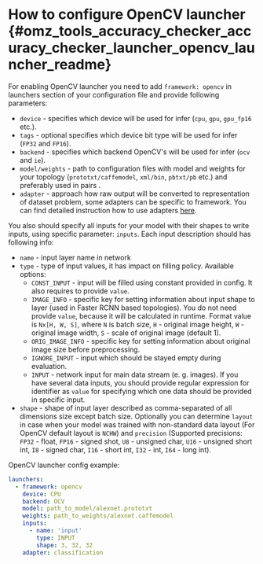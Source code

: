 # How to configure OpenCV launcher {#omz_tools_accuracy_checker_accuracy_checker_launcher_opencv_launcher_readme}

For enabling OpenCV launcher you need to add `framework: opencv` in launchers section of your configuration file and provide following parameters:

* `device` - specifies which device will be used for infer (`cpu`, `gpu`, `gpu_fp16` etc.).
* `tags` - optional specifies which device bit type will be used for infer (`FP32` and `FP16`).
* `backend` - specifies which backend OpenCV's will be used for infer (`ocv` and `ie`).
* `model/weights` - path to configuration files with model and weights for your topology (`prototxt/caffemodel`, `xml/bin`, `pbtxt/pb` etc.) and preferably used in pairs .
* `adapter` - approach how raw output will be converted to representation of dataset problem, some adapters can be specific to framework. You can find detailed instruction how to use adapters [here](../adapters/README.md).

You also should specify all inputs for your model with their shapes to write inputs, using specific parameter: `inputs`.
Each input description should has following info:
  * `name` - input layer name in network
  * `type` - type of input values, it has impact on filling policy. Available options:
    * `CONST_INPUT` - input will be filled using constant provided in config. It also requires to provide `value`.
    * `IMAGE_INFO` - specific key for setting information about input shape to layer (used in Faster RCNN based topologies). You do not need provide `value`, because it will be calculated in runtime. Format value is `Nx[H, W, S]`, where `N` is batch size, `H` - original image height, `W` - original image width, `S` - scale of original image (default 1).
    * `ORIG_IMAGE_INFO` - specific key for setting information about original image size before preprocessing.
    * `IGNORE_INPUT` - input which should be stayed empty during evaluation.
    * `INPUT` - network input for main data stream (e. g. images). If you have several data inputs, you should provide regular expression for identifier as `value` for specifying which one data should be provided in specific input.
  * `shape` - shape of input layer described as comma-separated of all dimensions size except batch size.
    Optionally you can determine `layout` in case when your model was trained with non-standard data layout (For OpenCV default layout is `NCHW`) and `precision` (Supported precisions: `FP32` - float, `FP16` - signed shot, `U8`  - unsigned char, `U16` - unsigned short int, `I8` - signed char, `I16` - short int, `I32` - int, `I64` - long int).

OpenCV launcher config example:

```yml
launchers:
  - framework: opencv
    device: CPU
    backend: OCV
    model: path_to_model/alexnet.prototxt
    weights: path_to_weights/alexnet.caffemodel
    inputs:
      - name: 'input'
        type: INPUT
        shape: 3, 32, 32
    adapter: classification
```
